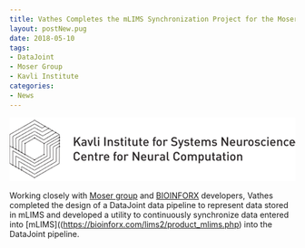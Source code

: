 ```yaml
---
title: Vathes Completes the mLIMS Synchronization Project for the Moser Group
layout: postNew.pug
date: 2018-05-10 
tags:
- DataJoint
- Moser Group
- Kavli Institute
categories: 
- News
---
```

![](/static/posts/Vathes-Completes-the-mLIMS-Synchronization-Project-for-the-Moser-Group/Kavli.png "Kavli Institute Logo")

Working closely with [Moser group](https://www.ntnu.edu/kavli/research/moser) and [BIOINFORX](https://bioinforx.com/) developers, Vathes completed the design of a DataJoint data pipeline to represent data stored in mLIMS and developed a utility to continuously synchronize data entered into [mLIMS]((https://bioinforx.com/lims2/product_mlims.php) into the DataJoint pipeline.
